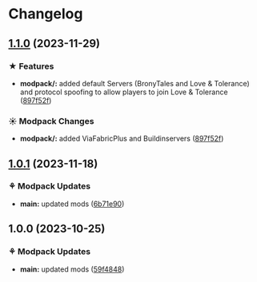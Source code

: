 # Changelog

## [1.1.0](https://github.com/Fauli1221/PonyCraftANewGenerationVanilla/compare/main-v1.0.1...main-v1.1.0) (2023-11-29)


### ★ Features

* **modpack/<mod>:** added default Servers (BronyTales and Love & Tolerance) and protocol spoofing to allow players to join Love & Tolerance ([897f52f](https://github.com/Fauli1221/PonyCraftANewGenerationVanilla/commit/897f52f7a03b3227620e5038a2eb9fa99c729636))


### ☀ Modpack Changes

* **modpack/<mod>:** added ViaFabricPlus and Buildinservers ([897f52f](https://github.com/Fauli1221/PonyCraftANewGenerationVanilla/commit/897f52f7a03b3227620e5038a2eb9fa99c729636))

## [1.0.1](https://github.com/Fauli1221/PonyCraftANewGenerationVanilla/compare/main-v1.0.0...main-v1.0.1) (2023-11-18)


### ⚘ Modpack Updates

* **main:** updated mods ([6b71e90](https://github.com/Fauli1221/PonyCraftANewGenerationVanilla/commit/6b71e90573c006fba6af9226d038aea5e6dec539))

## 1.0.0 (2023-10-25)


### ⚘ Modpack Updates

* **main:** updated mods ([59f4848](https://github.com/Fauli1221/PonyCraftANewGenerationVanilla/commit/59f4848b7d80334b2e2fc9bdd9e6e0119ea568c2))
